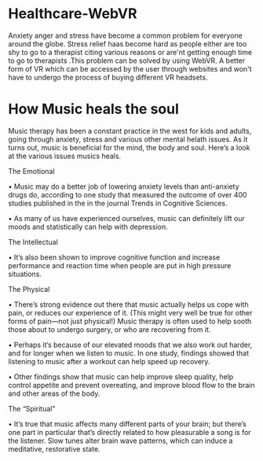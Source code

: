 # Healthcare-WebVR

Anxiety anger and stress have become a common problem for everyone around the globe. Stress relief haas become hard as people either are too shy to go to a therapist citing various reasons or are'nt getting enough time to go to therapists .This problem can be solved by using WebVR. A better form of VR which can be accessed by the user through websites and won't have to undergo the process of buying different VR headsets.


# How Music heals the soul

  Music therapy has been a constant practice in the west for kids and adults, going through anxiety, stress and various other mental helath issues. As it turns out, music is beneficial for the mind, the body and soul. Here’s a look at the various issues musics heals.

The Emotional

• Music may do a better job of lowering anxiety levels than anti-anxiety drugs do, according to one study that measured the outcome of over 400 studies published in the in the journal Trends in Cognitive Sciences.

• As many of us have experienced ourselves, music can definitely lift our moods and statistically can help with depression.

The Intellectual

• It’s also been shown to improve cognitive function and increase performance and reaction time when people are put in high pressure situations.

The Physical

• There’s strong evidence out there that music actually helps us cope with pain, or reduces our experience of it. (This might very well be true for other forms of pain—not just physical!) Music therapy is often used to help sooth those about to undergo surgery, or who are recovering from it.

• Perhaps it’s because of our elevated moods that we also work out harder, and for longer when we listen to music. In one study, findings showed that listening to music after a workout can help speed up recovery.

• Other findings show that music can help improve sleep quality, help control appetite and prevent overeating, and improve blood flow to the brain and other areas of the body.

The “Spiritual”

• It’s true that music affects many different parts of your brain; but there’s one part in particular that’s directly related to how pleasurable a song is for the listener. Slow tunes alter brain wave patterns, which can induce a meditative, restorative state.

